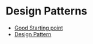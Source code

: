 # Design Patterns

* [Good Starting point](https://www.youtube.com/watch?v=NU_1StN5Tkk)
* [Design Pattern](https://www.youtube.com/watch?v=60EqoRcanpo&list=PLBBog2r6uMCRjEisrSJlahgqDRbZsvMhC)
